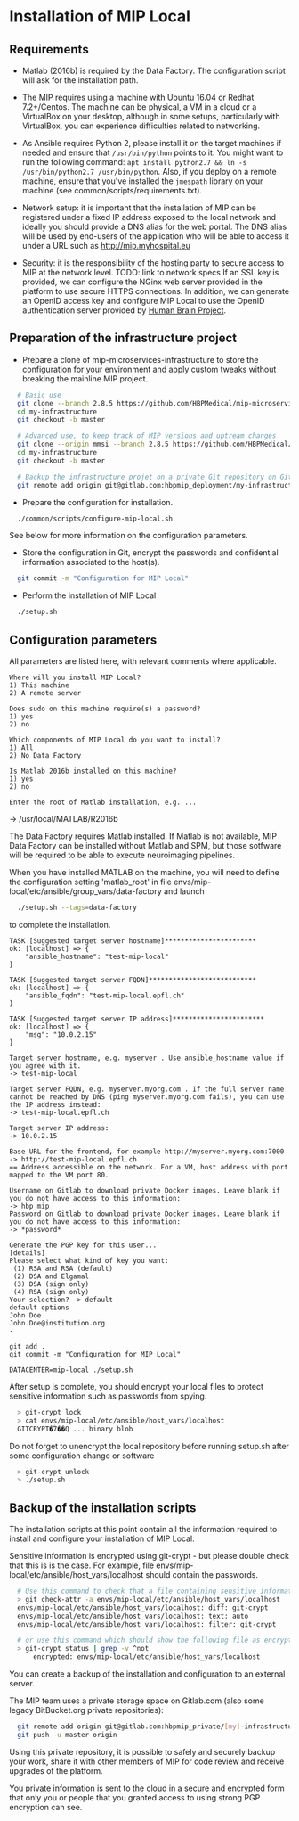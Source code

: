 # Installation of MIP Local

## Requirements

- Matlab (2016b) is required by the Data Factory. The configuration script will ask for the installation path.

- The MIP requires using a machine with Ubuntu 16.04 or Redhat 7.2+/Centos.
   The machine can be physical, a VM in a cloud or a VirtualBox on your desktop, although in some setups, particularly with VirtualBox, you can experience difficulties related to networking.

- As Ansible requires Python 2, please install it on the target machines if needed and ensure that `/usr/bin/python` points to it. You might want to run the following command: `apt install python2.7 && ln -s /usr/bin/python2.7 /usr/bin/python`. Also, if you deploy on a remote machine, ensure that
you've installed the `jmespath` library on your machine (see common/scripts/requirements.txt).

- Network setup: it is important that the installation of MIP can be registered under a fixed IP address exposed to the local network and ideally you should provide a DNS alias for the web portal.
  The DNS alias will be used by end-users of the application who will be able to access it under a URL such as http://mip.myhospital.eu

- Security: it is the responsibility of the hosting party to secure access to MIP at the network level. TODO: link to network specs
  If an SSL key is provided, we can configure the NGinx web server provided in the platform to use secure HTTPS connections.
  In addition, we can generate an OpenID access key and configure MIP Local to use the OpenID authentication server provided by [Human Brain Project](services.humanbrainproject.eu/oidc/).

## Preparation of the infrastructure project

- Prepare a clone of mip-microservices-infrastructure to store the configuration for your environment and apply custom tweaks without breaking the mainline MIP project.

```sh
  # Basic use
  git clone --branch 2.8.5 https://github.com/HBPMedical/mip-microservices-infrastructure.git my-infrastructure
  cd my-infrastructure
  git checkout -b master

  # Advanced use, to keep track of MIP versions and uptream changes
  git clone --origin mmsi --branch 2.8.5 https://github.com/HBPMedical/mip-microservices-infrastructure.git my-infrastructure
  cd my-infrastructure
  git checkout -b master

  # Backup the infrastructure projet on a private Git repository on Gitlab.com for example
  git remote add origin git@gitlab.com:hbpmip_deployment/my-infrastructure.git
```

- Prepare the configuration for installation.

```sh
  ./common/scripts/configure-mip-local.sh
```

See below for more information on the configuration parameters.

- Store the configuration in Git, encrypt the passwords and confidential information associated to the host(s).

```sh
  git commit -m "Configuration for MIP Local"

```

- Perform the installation of MIP Local

```sh
  ./setup.sh
```

## Configuration parameters

All parameters are listed here, with relevant comments where applicable.

```
Where will you install MIP Local?
1) This machine
2) A remote server

Does sudo on this machine require(s) a password?
1) yes
2) no

Which components of MIP Local do you want to install?
1) All
2) No Data Factory

Is Matlab 2016b installed on this machine?
1) yes
2) no

Enter the root of Matlab installation, e.g. ...
```

-> /usr/local/MATLAB/R2016b

The Data Factory requires Matlab installed. If Matlab is not available, MIP Data Factory can
be installed without Matlab and SPM, but those sotfware will be required to be able
to execute neuroimaging pipelines.

When you have installed MATLAB on the machine, you will need to define the configuration
setting 'matlab_root' in file envs/mip-local/etc/ansible/group_vars/data-factory and launch

```sh
  ./setup.sh --tags=data-factory
```

to complete the installation.

```
TASK [Suggested target server hostname]***********************
ok: [localhost] => {
	"ansible_hostname": "test-mip-local"
}

TASK [Suggested target server FQDN]***************************
ok: [localhost] => {
	"ansible_fqdn": "test-mip-local.epfl.ch"
}

TASK [Suggested target server IP address]***********************
ok: [localhost] => {
	"msg": "10.0.2.15"
}

Target server hostname, e.g. myserver . Use ansible_hostname value if you agree with it.
-> test-mip-local

Target server FQDN, e.g. myserver.myorg.com . If the full server name cannot be reached by DNS (ping myserver.myorg.com fails), you can use the IP address instead:
-> test-mip-local.epfl.ch

Target server IP address:
-> 10.0.2.15

Base URL for the frontend, for example http://myserver.myorg.com:7000
-> http://test-mip-local.epfl.ch
== Address accessible on the network. For a VM, host address with port mapped to the VM port 80.

Username on Gitlab to download private Docker images. Leave blank if you do not have access to this information:
-> hbp_mip
Password on Gitlab to download private Docker images. Leave blank if you do not have access to this information:
-> *password*
```

```
Generate the PGP key for this user...
[details]
Please select what kind of key you want:
 (1) RSA and RSA (default)
 (2) DSA and Elgamal
 (3) DSA (sign only)
 (4) RSA (sign only)
Your selection? -> default
default options
John Doe
John.Doe@institution.org
-

git add .
git commit -m "Configuration for MIP Local"

DATACENTER=mip-local ./setup.sh
```

After setup is complete, you should encrypt your local files to protect sensitive information such as passwords from spying.

```sh
  > git-crypt lock
  > cat envs/mip-local/etc/ansible/host_vars/localhost
  GITCRYPT�ۚ7��Q ... binary blob
```

Do not forget to unencrypt the local repository before running setup.sh after some configuration change or software

```sh
  > git-crypt unlock
  > ./setup.sh
```

## Backup of the installation scripts

The installation scripts at this point contain all the information required to install and configure your installation of MIP Local.

Sensitive information is encrypted using git-crypt - but please double check that this is is the case. For example,
file envs/mip-local/etc/ansible/host_vars/localhost should contain the passwords.

```sh
  # Use this command to check that a file containing sensitive information will be encrypted using git-crypt
  > git check-attr -a envs/mip-local/etc/ansible/host_vars/localhost
  envs/mip-local/etc/ansible/host_vars/localhost: diff: git-crypt
  envs/mip-local/etc/ansible/host_vars/localhost: text: auto
  envs/mip-local/etc/ansible/host_vars/localhost: filter: git-crypt

  # or use this command which should show the following file as encrypted
  > git-crypt status | grep -v ^not
      encrypted: envs/mip-local/etc/ansible/host_vars/localhost
```

You can create a backup of the installation and configuration to an external server.

The MIP team uses a private storage space on Gitlab.com (also some legacy BitBucket.org private repositories):

```sh
  git remote add origin git@gitlab.com:hbpmip_private/[my]-infrastructure.git
  git push -u master origin
```

Using this private repository, it is possible to safely and securely backup your work, share it with other members of MIP for code review and receive upgrades of the platform.

You private information is sent to the cloud in a secure and encrypted form that only you or people that you granted access to using strong PGP encryption can see.
